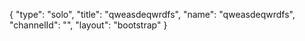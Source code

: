 {
    "type": "solo",
    "title": "qweasdeqwrdfs",
    "name": "qweasdeqwrdfs",
    "channelId": "",
    "layout": "bootstrap"
}